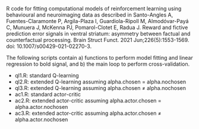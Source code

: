 R code for fitting computational models of reinforcement learning using behavioural and neuroimaging data
as described in Santo-Angles A, Fuentes-Claramonte P, Argila-Plaza I, Guardiola-Ripoll M, Almodóvar-Payá C, Munuera J, McKenna PJ, Pomarol-Clotet E, Radua J. Reward and fictive prediction error signals in ventral striatum: asymmetry between factual and counterfactual processing. Brain Struct Funct. 2021 Jun;226(5):1553-1569. doi: 10.1007/s00429-021-02270-3.

The following scripts contain a) functions to perform model fitting and linear regression to bold signal, and b) the main loop to perform cross-validation.

- ql1.R: standard Q-learning
- ql2.R: extended Q-learning assuming alpha.chosen = alpha.nochosen
- ql3.R: extended Q-learning assuming alpha.chosen ≠ alpha.nochosen
- ac1.R: standard actor-critic
- ac2.R: extended actor-critic assuming alpha.actor.chosen = alpha.actor.nochosen
- ac3.R: extended actor-critic assuming alpha.actor.chosen ≠ alpha.actor.nochosen
